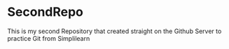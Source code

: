 # SecondRepo
This is my second Repository that created straight on the Github Server to practice Git from Simplilearn
